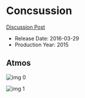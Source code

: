 # Concsussion

[Discussion Post](https://www.avsforum.com/threads/bass-eq-for-filtered-movies.2995212/post-58313330)

* Release Date: 2016-03-29
* Production Year: 2015

## Atmos

![img 0](https://i.imgur.com/iaEvUOe.jpg)

![img 1](https://i.imgur.com/dyQph5Z.jpg)

